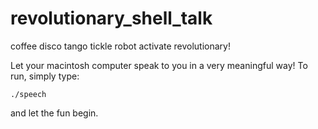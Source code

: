 # revolutionary_shell_talk
coffee disco tango tickle robot activate revolutionary!

Let your macintosh computer speak to you in a very meaningful way!  To run, simply type:

    ./speech

and let the fun begin.
